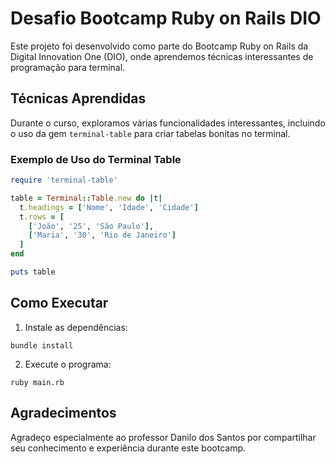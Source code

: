 # Desafio Bootcamp Ruby on Rails DIO

Este projeto foi desenvolvido como parte do Bootcamp Ruby on Rails da Digital Innovation One (DIO), onde aprendemos técnicas interessantes de programação para terminal.

## Técnicas Aprendidas

Durante o curso, exploramos várias funcionalidades interessantes, incluindo o uso da gem `terminal-table` para criar tabelas bonitas no terminal.

### Exemplo de Uso do Terminal Table

```ruby
require 'terminal-table'

table = Terminal::Table.new do |t|
  t.headings = ['Nome', 'Idade', 'Cidade']
  t.rows = [
    ['João', '25', 'São Paulo'],
    ['Maria', '30', 'Rio de Janeiro']
  ]
end

puts table
```

## Como Executar

1. Instale as dependências:
```
bundle install
```

2. Execute o programa:
```
ruby main.rb
```

## Agradecimentos

Agradeço especialmente ao professor Danilo dos Santos por compartilhar seu conhecimento e experiência durante este bootcamp.
